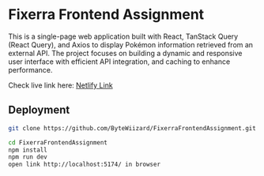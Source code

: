 
# Fixerra Frontend Assignment

This is a single-page web application built with React, TanStack Query (React Query), and Axios to display Pokémon information retrieved from an external API. The project focuses on building a dynamic and responsive user interface with efficient API integration, and caching to enhance performance.


Check live link here: [Netlify Link](https://yaman-fixerra.netlify.app/)

## Deployment


```bash
git clone https://github.com/ByteWiizard/FixerraFrontendAssignment.git

cd FixerraFrontendAssignment
npm install
npm run dev
open link http://localhost:5174/ in browser
```



